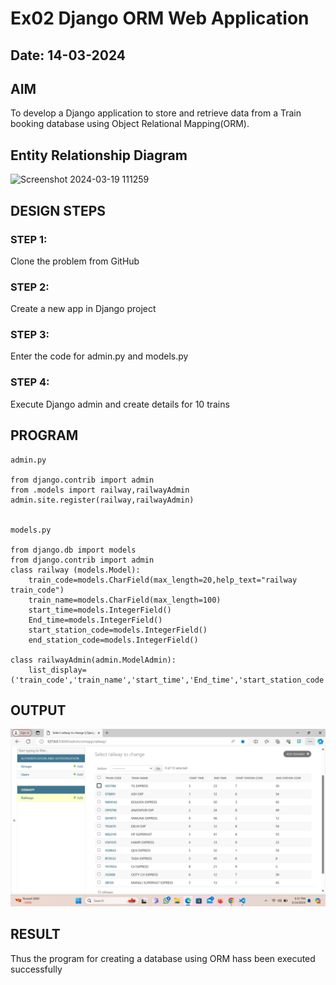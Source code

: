 # Ex02 Django ORM Web Application
## Date: 14-03-2024

## AIM
To develop a Django application to store and retrieve data from a Train booking database using Object Relational Mapping(ORM).

## Entity Relationship Diagram








![Screenshot 2024-03-19 111259](https://github.com/Beatricethomas/ORM/assets/140035214/b95a893d-9142-4c9d-8090-e9e305d1ab84)


## DESIGN STEPS

### STEP 1:
Clone the problem from GitHub

### STEP 2:
Create a new app in Django project

### STEP 3:
Enter the code for admin.py and models.py

### STEP 4:
Execute Django admin and create details for 10 trains

## PROGRAM

```
admin.py 

from django.contrib import admin
from .models import railway,railwayAdmin
admin.site.register(railway,railwayAdmin)


models.py

from django.db import models
from django.contrib import admin
class railway (models.Model):
    train_code=models.CharField(max_length=20,help_text="railway train_code")
    train_name=models.CharField(max_length=100)
    start_time=models.IntegerField()
    End_time=models.IntegerField()
    start_station_code=models.IntegerField()
    end_station_code=models.IntegerField()
     
class railwayAdmin(admin.ModelAdmin):
    list_display=('train_code','train_name','start_time','End_time','start_station_code','end_station_code',)

```

## OUTPUT

![alt text](<Screenshot 2024-03-14 213732.png>)


## RESULT
Thus the program for creating a database using ORM hass been executed successfully
